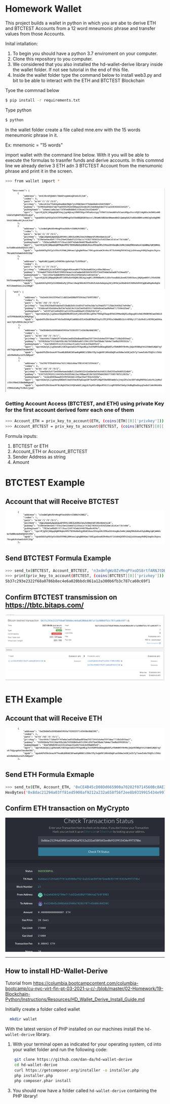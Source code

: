 # Homework Wallet

This project builds a wallet in python in which you are abe to derive ETH and BTCTEST Accounts from a 12 word mneumonic phrase  and transfer values from those Accounts.

Inital intallation:
1) To begin you should have a python 3.7 enviroment on your computer.
2) Clone this repository to you computer.
3) We considered that you also installed the hd-wallet-derive library inside the wallet folder. If not see tutorial in the end of this file.
4) Inside the wallet folder type the command below to install web3.py and bit to be able to interact with the ETH  and BTCTEST Blockchain

Tyoe the commnad below
```bash
$ pip install -r requirements.txt
```

Type python
```bash
$ python
```

In the wallet folder create a file called mne.env with the 15 words meneumonic phrase in it.

Ex:
mnemonic = "15 words"


import wallet with the command line below. With it you will be able to execute the formulas to trasnfer funds and derive accounts.
In this commnd line we already derive 3 ETH adn 3 BTCTEST Account from the menumonic phrase and print it in the screen.
```bash
>>> from wallet import *
```
![image](https://github.com/abacella/wallet/blob/main/Screenshots/btc_derive.png)
![image](https://github.com/abacella/wallet/blob/main/Screenshots/eth_derive.png)


### Getting Account Access (BTCTEST, and ETH) using private Key for the first account derived fomr each one of them
```bash
>>> Account_ETH = priv_key_to_account(ETH, (coins[ETH][0]['privkey']))
>>> Account_BTCTEST = priv_key_to_account(BTCTEST, (coins[BTCTEST][0]['privkey']))
```

Formula inputs:
1. BTCTEST or ETH
2. Account_ETH or Account_BTCTEST
3. Sender Address as string
4. Amount

# BTCTEST Example

## Account that will Receive BTCTEST
![image](https://github.com/abacella/wallet/blob/main/Screenshots/btc_address.png)

## Send BTCTEST Formula Example

```bash
>>> send_tx(BTCTEST, Account_BTCTEST, 'n3xdmfgWz8ZvMnqPYxoDS8rtfARNJtDBE2', 0.0000001)
>>> print(priv_key_to_account(BTCTEST, (coins[BTCTEST][0]['privkey'])).get_transactions()[0])
5b37c293e2322f68a0786b8ec4e6a020bbdc061a12a300b6fb3c787ca60c69f1
```

## Confirm BTCTEST transmission on https://tbtc.bitaps.com/
![image](https://github.com/abacella/wallet/blob/main/Screenshots/btc_block.png)

# ETH Example

## Account that will Receive ETH
![image](https://github.com/abacella/wallet/blob/main/Screenshots/eth_address.png)

## Send ETH Formula Exmaple
```bash
>>> send_tx(ETH, Account_ETH, '0xCE4B45cD08Dd665900a70282f0714560Bc8AE38C', 1000)
HexBytes('0x8dac21294a03ff81ed5900af9212a232a658f56f2ee8b9319915434e997378bc')
```

## Confirm ETH transaction on MyCrypto
![image](https://github.com/abacella/wallet/blob/main/Screenshots/eth_mycrypto.png)

--------------------------------------------------------------------------------------------------------------------------------------------------------------------
## How to install HD-Wallet-Derive
Tutorial from https://columbia.bootcampcontent.com/columbia-bootcamp/cu-nyc-virt-fin-pt-03-2021-u-c/-/blob/master/02-Homework/19-Blockchain-Python/Instructions/Resources/HD_Wallet_Derive_Install_Guide.md

Initiallly create a folder called wallet

```bash
  mkdir wallet
```

With the latest version of PHP installed on our machines install the `hd-wallet-derive` library.

1. With your terminal open as indicated for your operating system, cd into your wallet folder and run the following code:

```bash
    git clone https://github.com/dan-da/hd-wallet-derive
    cd hd-wallet-derive
    curl https://getcomposer.org/installer -o installer.php
    php installer.php
    php composer.phar install
```

3. You should now have a folder called `hd-wallet-derive` containing the PHP library!










